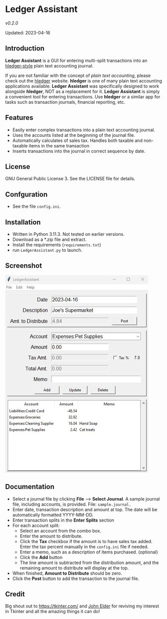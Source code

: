 # Ledger Assistant
*v0.2.0*

Updated: 2023-04-16

## Introduction

**Ledger Assistant** is a GUI for entering multi-split transactions into an [hledger-style](https://hledger.org) plain text accounting journal.

If you are not familiar with the concept of *plain text accounting*, please check out the [hledger](https://hledger.org/) website. **hledger** is one of many plain text accounting applications available. **Ledger Assistant** was specifically designed to work alongside **hledger**, NOT as a replacement for it. **Ledger Assistant** is simply a convenient tool for entering transactions.  Use **hledger** or a similar app for tasks such as transaction journals, financial reporting, etc.

## Features
- Easily enter complex transactions into a plain text accounting journal.
- Uses the accounts listed at the beginning of the journal file.
- Automatically calculates of sales tax. Handles both taxable and non-taxable
  items in the same transaction
- Inserts transactions into the journal in correct sequence by date.

## License
 GNU General Public License 3. See the LICENSE file for details.
 
## Confguration
- See the file `config.ini`.

## Installation
- Written in Python 3.11.3. Not tested on earlier versions. 
- Download as a *.zip file and extract.
- Install the requirements (``requirements.txt``)
- run ``LedgerAssistant.py`` to launch.
 
## Screenshot

![](screenshot.jpg)

## Documentation
- Select a journal file by clicking **File** --> **Select Journal**. 
  A sample journal file, including accounts, is provided. File: ``sample.journal.``
- Enter date, transaction description and amount at top. The date will 
  be automatically formatted YYYY-MM-DD.
- Enter transaction splits in the **Enter Splits** section
- For each account split:
    - Select an account from the combo box.
    - Enter the amount to distribute.
    - Click the **Tax** checkbox if the amount is to have sales tax added.
      Enter the tax percent manually in the ``config.ini`` file if needed.
    - Enter a memo, such as a description of items purchased. (optional)
    - Click the **Add** button
    - The line amount is subtracted from the distribution amount, and the     
      remaining amount to distribute will display at the top.
- When finished, **Amount to Distribute** should be zero. 
- Click the **Post** button to add the transaction to the journal file.

## Credit
Big shout out to https://tkinter.com/ and [John Elder](https://codemy.com/about/) for reviving my interest in Tkinter and all the amazing things it can do!
